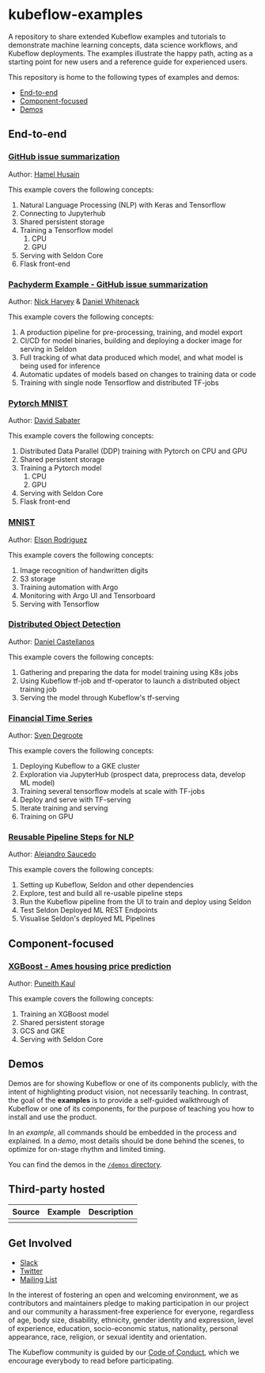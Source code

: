 # kubeflow-examples

A repository to share extended Kubeflow examples and tutorials to demonstrate machine learning
concepts, data science workflows, and Kubeflow deployments. The examples illustrate the happy path,
acting as a starting point for new users and a reference guide for experienced users.

This repository is home to the following types of examples and demos:
* [End-to-end](#end-to-end)
* [Component-focused](#component-focused)
* [Demos](#demos)

## End-to-end

### [GitHub issue summarization](./github_issue_summarization)
Author: [Hamel Husain](https://github.com/hamelsmu)

This example covers the following concepts:
1. Natural Language Processing (NLP) with Keras and Tensorflow
1. Connecting to Jupyterhub
1. Shared persistent storage
1. Training a Tensorflow model
    1. CPU
    1. GPU
1. Serving with Seldon Core
1. Flask front-end

### [Pachyderm Example - GitHub issue summarization](./github_issue_summarization/Pachyderm_Example)
Author: [Nick Harvey](https://github.com/Nick-Harvey) & [Daniel Whitenack](https://github.com/dwhitena)

This example covers the following concepts:
1. A production pipeline for pre-processing, training, and model export
1. CI/CD for model binaries, building and deploying a docker image for serving in Seldon
1. Full tracking of what data produced which model, and what model is being used for inference
1. Automatic updates of models based on changes to training data or code
1. Training with single node Tensorflow and distributed TF-jobs

### [Pytorch MNIST](./pytorch_mnist)
Author: [David Sabater](https://github.com/dsdinter)

This example covers the following concepts:
1. Distributed Data Parallel (DDP) training with Pytorch on CPU and GPU
1. Shared persistent storage
1. Training a Pytorch model
    1. CPU
    1. GPU
1. Serving with Seldon Core
1. Flask front-end

### [MNIST](./mnist)

Author: [Elson Rodriguez](https://github.com/elsonrodriguez)

This example covers the following concepts:
1. Image recognition of handwritten digits
1. S3 storage
1. Training automation with Argo
1. Monitoring with Argo UI and Tensorboard
1. Serving with Tensorflow

### [Distributed Object Detection](./object_detection)

Author: [Daniel Castellanos](https://github.com/ldcastell)

This example covers the following concepts:
1. Gathering and preparing the data for model training using K8s jobs
1. Using Kubeflow tf-job and tf-operator to launch a distributed object training job
1. Serving the model through Kubeflow's tf-serving

### [Financial Time Series](./financial_time_series)

Author: [Sven Degroote](https://github.com/Svendegroote91)

This example covers the following concepts:
1. Deploying Kubeflow to a GKE cluster
2. Exploration via JupyterHub (prospect data, preprocess data, develop ML model)
3. Training several tensorflow models at scale with TF-jobs
4. Deploy and serve with TF-serving
5. Iterate training and serving
6. Training on GPU

### [Reusable Pipeline Steps for NLP](./reusable_components_nlp)

Author: [Alejandro Saucedo](https://github.com/axsauze)

This example covers the following concepts:
1. Setting up Kubeflow, Seldon and other dependencies
2. Explore, test and build all re-usable pipeline steps
3. Run the Kubeflow pipeline from the UI to train and deploy using Seldon
4. Test Seldon Deployed ML REST Endpoints 
5. Visualise Seldon's deployed ML Pipelines


## Component-focused

### [XGBoost - Ames housing price prediction](./xgboost_ames_housing)
Author: [Puneith Kaul](https://github.com/puneith)

This example covers the following concepts:
1. Training an XGBoost model
1. Shared persistent storage
1. GCS and GKE
1. Serving with Seldon Core

## Demos

Demos are for showing Kubeflow or one of its components publicly, with the
intent of highlighting product vision, not necessarily teaching. In contrast,
the goal of the **examples** is to provide a self-guided walkthrough of
Kubeflow or one of its components, for the purpose of teaching you how to
install and use the product.

In an *example*, all commands should be embedded in the process and explained.
In a *demo*, most details should be done behind the scenes, to optimize for
 on-stage rhythm and limited timing.

You can find the demos in the [`/demos` directory](demos/).

## Third-party hosted

| Source | Example | Description |
| ------ | ------- | ----------- |
| | | | |

## Get Involved

* [Slack](https://join.slack.com/t/kubeflow/shared_invite/enQtNDg5MTM4NTQyNjczLWUyZGI1ZmExZWExYWY4YzlkOWI4NjljNjJhZjhjMjEwNGFjNmVkNjg2NTg4M2I0ZTM5NDExZWI5YTIyMzVmNzM)
* [Twitter](http://twitter.com/kubeflow)
* [Mailing List](https://groups.google.com/forum/#!forum/kubeflow-discuss)

In the interest of fostering an open and welcoming environment, we as contributors and maintainers pledge to making participation in our project and our community a harassment-free experience for everyone, regardless of age, body size, disability, ethnicity, gender identity and expression, level of experience, education, socio-economic status, nationality, personal appearance, race, religion, or sexual identity and orientation.

The Kubeflow community is guided by our [Code of Conduct](https://github.com/kubeflow/community/blob/master/CODE_OF_CONDUCT.md), which we encourage everybody to read before participating.
